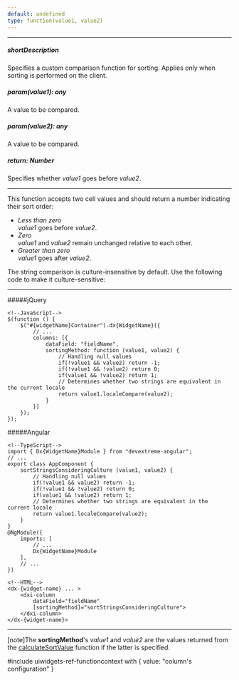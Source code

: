 ```yaml
---
default: undefined
type: function(value1, value2)
---
```

---
##### shortDescription
Specifies a custom comparison function for sorting. Applies only when sorting is performed on the client.

##### param(value1): any
A value to be compared.

##### param(value2): any
A value to be compared.

##### return: Number
Specifies whether *value1* goes before *value2*.

---
This function accepts two cell values and should return a number indicating their sort order:

- *Less than zero*     
*value1* goes before *value2*.
- *Zero*   
*value1* and *value2* remain unchanged relative to each other.
- *Greater than zero*   
*value1* goes after *value2*.

The string comparison is culture-insensitive by default. Use the following code to make it culture-sensitive:

---
#####jQuery 

    <!--JavaScript-->
    $(function () {
        $("#{widgetName}Container").dx{WidgetName}({
            // ...
            columns: [{
                dataField: "fieldName",
                sortingMethod: function (value1, value2) {
                    // Handling null values
                    if(!value1 && value2) return -1;
                    if(!value1 && !value2) return 0;
                    if(value1 && !value2) return 1;
                    // Determines whether two strings are equivalent in the current locale
                    return value1.localeCompare(value2);
                }
            }]
        });
    });

#####Angular

    <!--TypeScript-->
    import { Dx{WidgetName}Module } from "devextreme-angular";
    // ...
    export class AppComponent {
        sortStringsConsideringCulture (value1, value2) {
            // Handling null values
            if(!value1 && value2) return -1;
            if(!value1 && !value2) return 0;
            if(value1 && !value2) return 1;
            // Determines whether two strings are equivalent in the current locale
            return value1.localeCompare(value2);
        }
    }
    @NgModule({
        imports: [
            // ...
            Dx{WidgetName}Module
        ],
        // ...
    })

    <!--HTML-->
    <dx-{widget-name} ... >
        <dxi-column
            dataField="fieldName"
            [sortingMethod]="sortStringsConsideringCulture">
        </dxi-column>
    </dx-{widget-name}>

---

[note]The **sortingMethod**'s *value1* and *value2* are the values returned from the [calculateSortValue](/api-reference/10%20UI%20Widgets/GridBase/1%20Configuration/columns/calculateSortValue.md '{basewidgetpath}/Configuration/columns/#calculateSortValue') function if the latter is specified.

#include uiwidgets-ref-functioncontext with { 
    value: "column's configuration"
}